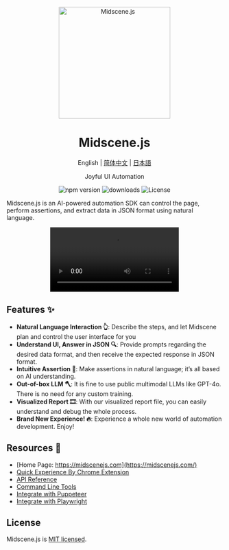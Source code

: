 <p align="center">
  <img alt="Midscene.js"  width="260" src="https://github.com/user-attachments/assets/bff5e76f-ea5c-42b7-bd12-0143a04671cf">
</p>


<h1 align="center">Midscene.js</h1>
<div align="center">

English | [简体中文](./README.zh.md) | [日本語](./README.ja.md)

</div>

<p align="center">
  Joyful UI Automation
</p>

<p align="center">
  <img src="https://img.shields.io/npm/v/@midscene/web?style=flat-square&color=00a8f0" alt="npm version" />
  <img src="https://img.shields.io/npm/dm/@midscene/web.svg?style=flat-square&color=00a8f0" alt="downloads" />
  <img src="https://img.shields.io/badge/License-MIT-blue.svg?style=flat-square&color=00a8f0" alt="License" />
</p>

Midscene.js is an AI-powered automation SDK can control the page, perform assertions, and extract data in JSON format using natural language.

<p align="center">
  <video src="https://github.com/user-attachments/assets/995486bf-0905-43a0-ae33-234b1307dcf1" controls/>
</p>






## Features ✨

- **Natural Language Interaction 👆**: Describe the steps, and let Midscene plan and control the user interface for you
- **Understand UI, Answer in JSON 🔍**: Provide prompts regarding the desired data format, and then receive the expected response in JSON format.
- **Intuitive Assertion 🤔**: Make assertions in natural language; it’s all based on AI understanding.
- **Out-of-box LLM 🪓**: It is fine to use public multimodal LLMs like GPT-4o. There is no need for any custom training.
- **Visualized Report 🎞️**: With our visualized report file, you can easily understand and debug the whole process.
- **Brand New Experience! 🔥**: Experience a whole new world of automation development. Enjoy!

## Resources 📄

* [Home Page: https://midscenejs.com](https://midscenejs.com/)
* [Quick Experience By Chrome Extension](https://midscenejs.com/quick-experience.html)
* [API Reference](https://midscenejs.com/api.html)
* [Command Line Tools](https://midscenejs.com/cli.html)
* [Integrate with Puppeteer](https://midscenejs.com/integrate-with-puppeteer.html)
* [Integrate with Playwright](https://midscenejs.com/integrate-with-playwright.html)

## License

Midscene.js is [MIT licensed](https://github.com/web-infra-dev/midscene/blob/main/LICENSE).
